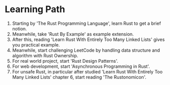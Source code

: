 # Learning Path

1. Starting by 'The Rust Programming Language', learn Rust to get a brief notion.
1. Meanwhile, take 'Rust By Example' as example extension.
1. After this, reading 'Learn Rust With Entirely Too Many Linked Lists' gives you practical example.
1. Meanwhile, start challenging LeetCode by handling data structure and algorithm with Rust Ownership.
1. For real world project, start 'Rust Design Patterns'.
1. For web development, start 'Asynchronous Programming in Rust'.
1. For unsafe Rust, in particular after studied 'Learn Rust With Entirely Too Many Linked Lists' chapter 6, start reading 'The Rustonomicon'.
